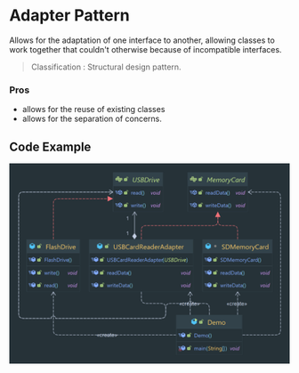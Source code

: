 # Adapter Pattern

Allows for the adaptation of one interface to another, allowing classes to work together that couldn't otherwise because
of incompatible interfaces.

> Classification : Structural design pattern.

### Pros

* allows for the reuse of existing classes
* allows for the separation of concerns.

## Code Example

![Adapter](../../../images/adapter.png)